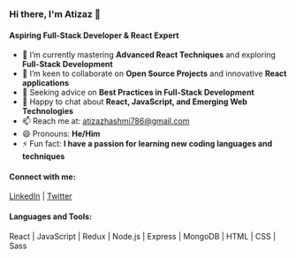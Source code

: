 ### Hi there, I'm Atizaz 👋

#### Aspiring Full-Stack Developer & React Expert

- 🌱 I’m currently mastering **Advanced React Techniques** and exploring **Full-Stack Development**
- 👯 I’m keen to collaborate on **Open Source Projects** and innovative **React applications**
- 🤔 Seeking advice on **Best Practices in Full-Stack Development**
- 💬 Happy to chat about **React, JavaScript, and Emerging Web Technologies**
- 📫 Reach me at: [atizazhashmi786@gmail.com](atizazhashmi786@gmail.com)
- 😄 Pronouns: **He/Him**
- ⚡ Fun fact: **I have a passion for learning new coding languages and techniques**

#### Connect with me:
[LinkedIn](https://www.linkedin.com/in/atizaz) | [Twitter](https://twitter.com/AtizazHashmi)

#### Languages and Tools:
React | JavaScript | Redux | Node.js | Express | MongoDB | HTML | CSS | Sass

